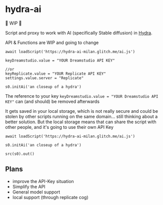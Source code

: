 # hydra-ai

 🚧 WIP 🚧

Script and proxy to work with AI (specifically Stable diffusion) in [Hydra](https://github.com/ojack/hydra/).

API & Functions are WIP and going to change

```Js
await loadScript('https://hydra-ai-milan.glitch.me/ai.js')

keyDreamstudio.value = "YOUR Dreamstudio API KEY"

//or
keyReplicate.value = "YOUR Replicate API KEY"
settings.value.server = "Replicate"

s0.initAi('an closeup of a hydra')
```

The reference to your key `keyDreamstudio.value = "YOUR Dreamstudio API KEY"` can (and should) be removed afterwards

It gets saved in your local storage, which is not really secure and could be stolen by other scripts running on the same domain… still thinking about a better solution. But the local storage means that can share the script with other people, and it's going to use their own API Key


```Js
await loadScript('https://hydra-ai-milan.glitch.me/ai.js')

s0.initAi('an closeup of a hydra')

src(s0).out()

```

## Plans

- improve the API-Key situation
- Simplify the API
- General model support
- local support (through replicate cog)

